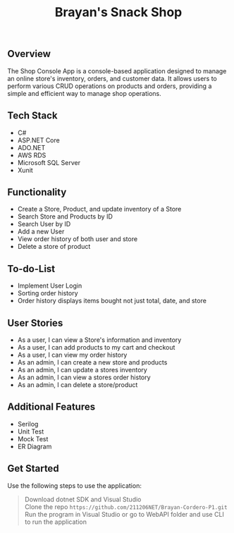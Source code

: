 <h1 align="center"> Brayan's Snack Shop </h1><br>

## Overview
The Shop Console App is a console-based application designed to manage an online store's inventory, orders, and customer data. It allows users to perform various CRUD operations on products and orders, providing a simple and efficient way to manage shop operations.

## Tech Stack
* C#
* ASP.NET Core
* ADO.NET
* AWS RDS
* Microsoft SQL Server 
* Xunit

## Functionality
* Create a Store, Product, and update inventory of a Store
* Search Store and Products by ID
* Search User by ID
* Add a new User
* View order history of both user and store
* Delete a store of product 

## To-do-List
* Implement User Login 
* Sorting order history
* Order history displays items bought not just total, date, and store 

## User Stories
* As a user, I can view a Store's information and inventory
* As a user, I can add products to my cart and checkout 
* As a user, I can view my order history
* As an admin, I can create a new store and products
* As an admin, I can update a stores inventory
* As an admin, I can view a stores order history 
* As an admin, I can delete a store/product 

## Additional Features
* Serilog
* Unit Test
* Mock Test
* ER Diagram

## Get Started
Use the following steps to use the application:
> Download dotnet SDK and Visual Studio <br>
> Clone the repo `https://github.com/211206NET/Brayan-Cordero-P1.git` <br>
> Run the program in Visual Studio or go to WebAPI folder and use CLI to run the application <br>
